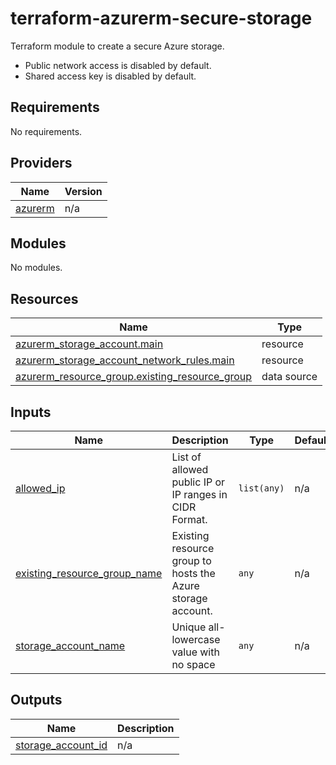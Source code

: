 # terraform-azurerm-secure-storage
Terraform module to create a secure Azure storage.

* Public network access is disabled by default.
* Shared access key is disabled by default.

<!-- BEGIN_TF_DOCS -->
## Requirements

No requirements.

## Providers

| Name | Version |
|------|---------|
| <a name="provider_azurerm"></a> [azurerm](#provider\_azurerm) | n/a |

## Modules

No modules.

## Resources

| Name | Type |
|------|------|
| [azurerm_storage_account.main](https://registry.terraform.io/providers/hashicorp/azurerm/latest/docs/resources/storage_account) | resource |
| [azurerm_storage_account_network_rules.main](https://registry.terraform.io/providers/hashicorp/azurerm/latest/docs/resources/storage_account_network_rules) | resource |
| [azurerm_resource_group.existing_resource_group](https://registry.terraform.io/providers/hashicorp/azurerm/latest/docs/data-sources/resource_group) | data source |

## Inputs

| Name | Description | Type | Default | Required |
|------|-------------|------|---------|:--------:|
| <a name="input_allowed_ip"></a> [allowed\_ip](#input\_allowed\_ip) | List of allowed public IP or IP ranges in CIDR Format. | `list(any)` | n/a | yes |
| <a name="input_existing_resource_group_name"></a> [existing\_resource\_group\_name](#input\_existing\_resource\_group\_name) | Existing resource group to hosts the Azure storage account. | `any` | n/a | yes |
| <a name="input_storage_account_name"></a> [storage\_account\_name](#input\_storage\_account\_name) | Unique all-lowercase value with no space | `any` | n/a | yes |

## Outputs

| Name | Description |
|------|-------------|
| <a name="output_storage_account_id"></a> [storage\_account\_id](#output\_storage\_account\_id) | n/a |
<!-- END_TF_DOCS -->
